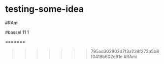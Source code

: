 # testing-some-idea


#RAmi



#bassel 11 1 



=======
>>>>>>> 795ad302802d7f3a238f273a5b8f0418b602e91e
#RAmi